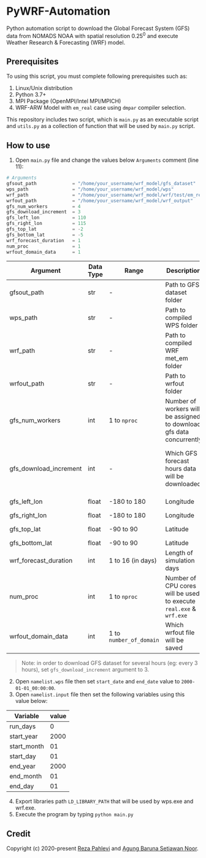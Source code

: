 # PyWRF-Automation
Python automation script to download the Global Forecast System (GFS) data from NOMADS NOAA with spatial resolution 0.25<sup>0</sup> and execute Weather Research & Forecasting (WRF) model.

## Prerequisites
To using this script, you must complete following prerequisites such as:
1. Linux/Unix distribution
2. Python 3.7+
3. MPI Package (OpenMPI/Intel MPI/MPICH)
4. WRF-ARW Model with `em_real` case using `dmpar` compiler selection.

This repository includes two script, which is `main.py` as an executable script and `utils.py` as a collection of function that will be used by `main.py` script.

## How to use
1. Open `main.py` file and change the values below `Arguments` comment (line 11):

```python
# Arguments
gfsout_path             = "/home/your_username/wrf_model/gfs_dataset"
wps_path                = "/home/your_username/wrf_model/wps"
wrf_path                = "/home/your_username/wrf_model/wrf/test/em_real"
wrfout_path             = "/home/your_username/wrf_model/wrf_output"
gfs_num_workers         = 4
gfs_download_increment  = 3
gfs_left_lon            = 110
gfs_right_lon           = 115
gfs_top_lat             = -2
gfs_bottom_lat          = -5
wrf_forecast_duration   = 1 
num_proc                = 1
wrfout_domain_data      = 1
```

| Argument               | Data Type | Range                   | Description                                                          | Note                                                                    |
|------------------------|-----------|-------------------------|----------------------------------------------------------------------|-------------------------------------------------------------------------|
| gfsout_path            | str       | -                       | Path to GFS dataset folder                                           | -                                                                       |
| wps_path               | str       | -                       | Path to compiled WPS folder                                          | -                                                                       |
| wrf_path               | str       | -                       | Path to compiled WRF met_em folder                                   | -                                                                       |
| wrfout_path            | str       | -                       | Path to wrfout folder                                                | -                                                                       |
| gfs_num_workers        | int       | 1 to `nproc`            | Number of workers will be assigned to download gfs data concurrently | Higher value will make download faster, but it will cost CPU cores      |
| gfs_download_increment | int       | -                       | Which GFS forecast hours data will be downloaded                     | Set to `1` if you want to download GFS dataset for every forecast hours |
| gfs_left_lon           | float     | -180 to 180             | Longitude                                                            | gfs_left_lon < gfs_right_lon                                            |
| gfs_right_lon          | float     | -180 to 180             | Longitude                                                            | -                                                                       |
| gfs_top_lat            | float     | -90 to 90               | Latitude                                                             | gfs_top_lat > gfs_bottom_lat                                            |
| gfs_bottom_lat         | float     | -90 to 90               | Latitude                                                             | -                                                                       |
| wrf_forecast_duration  | int       | 1 to 16 (in days)       | Length of simulation days                                            | -                                                                       |
| num_proc               | int       | 1 to `nproc`            | Number of CPU cores will be used to execute `real.exe` & `wrf.exe`   | -                                                                       |
| wrfout_domain_data     | int       | 1 to `number_of_domain` | Which wrfout file will be saved                                      | Set to `1` if you want to save wrfout file on domain 1 etc              |

> Note: in order to download GFS dataset for several hours (eg: every 3 hours), set `gfs_download_increment` argument to 3.

2. Open `namelist.wps` file then set `start_date` and `end_date` value to `2000-01-01_00:00:00`.
3. Open `namelist.input` file then set the following variables using this value below:

| Variable    | value |
|-------------|-------|
| run_days    | 0     |
| start_year  | 2000  |
| start_month | 01    |
| start_day   | 01    |
| end_year    | 2000  |
| end_month   | 01    |
| end_day     | 01    |

4. Export libraries path `LD_LIBRARY_PATH` that will be used by wps.exe and wrf.exe.
5. Execute the program by typing `python main.py`

## Credit
Copyright (c) 2020-present <a href="https://github.com/elpahlevi">Reza Pahlevi</a> and <a href="https://github.com/agungbaruna">Agung Baruna Setiawan Noor</a>.